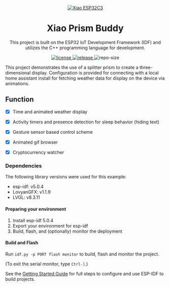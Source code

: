 <p align="center">
  <a href="https://wiki.seeedstudio.com/XIAO_ESP32C3_Getting_Started/">
    <img src="https://files.seeedstudio.com/wiki/wiki-platform/SeeedStudio.png" width="auto" height="auto" alt="Xiao ESP32C3">
  </a>
</p>

<div align="center">

# **Xiao Prism Buddy**

This project is built on the ESP32 IoT Development Framework (IDF) and utilizes the C++ programming language for development.

</div>

<p align="center">
  <a href="https://raw.githubusercontent.com/timo614/xiao-prism-buddy/main/LICENSE">
    <img src="https://img.shields.io/github/license/timo614/xiao-prism-buddy" alt="license">
  </a>
  <a href="https://github.com/timo614/xiao-prism-buddy/releases">
    <img src="https://img.shields.io/github/v/release/timo614/xiao-prism-buddy?include_prereleases&color=blueviolet" alt="release">
  </a>
    <img src="https://img.shields.io/github/repo-size/timo614/xiao-prism-buddy" alt="repo-size">
</p>

This project demonstrates the use of a splitter prism to create a three-dimensional display. Configuration is provided for connecting with a local home assistant install for fetching weather data for display on the device via animations. 

## Function
- [x] Time and animated weather display
- [x] Activity timers and presence detection for sleep behavior (hiding text)
- [x] Gesture sensor based control scheme 
- [x] Animated gif browser
- [x] Cryptocurrency watcher


### Dependencies

The following library versions were used for this example:
- esp-idf: v5.0.4
- LovyanGFX: v1.1.9
- LVGL: v8.3.11

#### Preparing your environment

1. Install esp-idf 5.0.4
4. Export your environment for esp-idf
5. Build, flash, and (optionally) monitor the deployment

#### Build and Flash

Run `idf.py -p PORT flash monitor` to build, flash and monitor the project.

(To exit the serial monitor, type ``Ctrl-]``.)

See the [Getting Started Guide](https://docs.espressif.com/projects/esp-idf/en/latest/get-started/index.html) for full steps to configure and use ESP-IDF to build projects.
